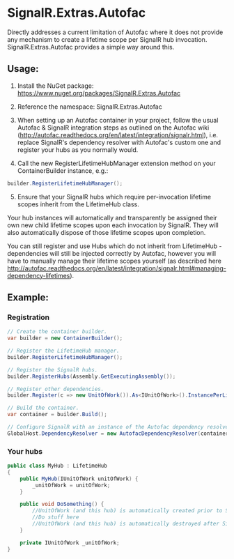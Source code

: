 # SignalR.Extras.Autofac

Directly addresses a current limitation of Autofac where it does not provide any mechanism to create a lifetime scope per SignalR hub invocation. SignalR.Extras.Autofac provides a simple way around this.

## Usage:

1. Install the NuGet package: https://www.nuget.org/packages/SignalR.Extras.Autofac

2. Reference the namespace: SignalR.Extras.Autofac

3. When setting up an Autofac container in your project, follow the usual Autofac & SignalR integration steps as outlined on the Autofac wiki (http://autofac.readthedocs.org/en/latest/integration/signalr.html), i.e. replace SignalR's dependency resolver with Autofac's custom one and register your hubs as you normally would.

4. Call the new RegisterLifetimeHubManager extension method on your ContainerBuilder instance, e.g.:

  ```C#
  builder.RegisterLifetimeHubManager();
  ```

5. Ensure that your SignalR hubs which require per-invocation lifetime scopes inherit from the LifetimeHub class.

Your hub instances will automatically and transparently be assigned their own new child lifetime scopes upon each invocation by SignalR. They will also automatically dispose of those lifetime scopes upon completion.

You can still register and use Hubs which do not inherit from LifetimeHub - dependencies will still be injected correctly by Autofac, however you will have to manually manage their lifetime scopes yourself (as described here http://autofac.readthedocs.org/en/latest/integration/signalr.html#managing-dependency-lifetimes).

## Example:

### Registration

```C#
// Create the container builder.
var builder = new ContainerBuilder();

// Register the LifetimeHub manager.
builder.RegisterLifetimeHubManager();

// Register the SignalR hubs.
builder.RegisterHubs(Assembly.GetExecutingAssembly());

// Register other dependencies.
builder.Register(c => new UnitOfWork()).As<IUnitOfWork>().InstancePerLifetimeScope();

// Build the container.
var container = builder.Build();

// Configure SignalR with an instance of the Autofac dependency resolver.
GlobalHost.DependencyResolver = new AutofacDependencyResolver(container);
```

### Your hubs

```C#
public class MyHub : LifetimeHub
{
    public MyHub(IUnitOfWork unitOfWork) {
        _unitOfWork = unitOfWork;
    }

    public void DoSomething() {
        //UnitOfWork (and this hub) is automatically created prior to SignalR invoking this method
        //Do stuff here
        //UnitOfWork (and this hub) is automatically destroyed after SignalR has invoked this method
    }

    private IUnitOfWork _unitOfWork;
}
```

